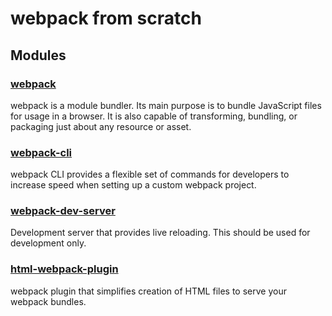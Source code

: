 # webpack from scratch

## Modules

### [webpack](https://www.npmjs.com/package/webpack)

webpack is a module bundler. Its main purpose is to bundle JavaScript files for usage in a browser. It is also capable
of transforming, bundling, or packaging just about any resource or asset.

### [webpack-cli](https://www.npmjs.com/package/webpack-cli)

webpack CLI provides a flexible set of commands for developers to increase speed when setting up a custom webpack
project.

### [webpack-dev-server](https://www.npmjs.com/package/webpack-dev-server)

Development server that provides live reloading. This should be used for development only.

### [html-webpack-plugin](https://www.npmjs.com/package/html-webpack-plugin)

webpack plugin that simplifies creation of HTML files to serve your webpack bundles.
